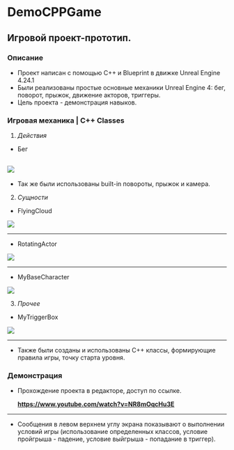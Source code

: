 # DemoCPPGame
## Игровой проект-прототип.
### Описание
* Проект написан с помощью C++ и Blueprint в движке Unreal Engine 4.24.1
* Были реализованы простые основные механики Unreal Engine 4: бег, поворот, прыжок, движение акторов, триггеры.
* Цель проекта - демонстрация навыков.

### Игровая механика | С++ Classes
 
1. *Действия*
  * Бег
  
<a href="https://radikalno.ru" target="_blank"><img src="https://cdn1.radikalno.ru/uploads/2020/2/16/5c79c46c5cd9a637c87cecc86556e34a-full.png" border="0"/></a>
---

  * Так же были использованы built-in повороты, прыжок и камера. 

2. *Сущности*
  * FlyingCloud
 
<a href="https://radikalno.ru" target="_blank"><img src="https://cdn1.radikalno.ru/uploads/2020/2/16/360baddce81fd7bea9d9c9a0be9dceb2-full.png" border="0"/></a>

---

 * RotatingActor 
 
 <a href="https://radikalno.ru" target="_blank"><img src="https://cdn1.radikalno.ru/uploads/2020/2/16/318b34e31214a83f813cb4b2119eabdb-full.png" border="0"/></a>

---

 * MyBaseCharacter
 
 <a href="https://radikalno.ru" target="_blank"><img src="https://cdn1.radikalno.ru/uploads/2020/2/16/563d6d639b629996262a4235e873152f-full.png" border="0"/></a>
 
 3. *Прочее*
 
 * MyTriggerBox
 
 <a href="https://radikalno.ru" target="_blank"><img src="https://cdn1.radikalno.ru/uploads/2020/2/16/6a89ea3a20adcedbda1ad85cf1f4d0c0-full.png" border="0"/></a>
 
 ---
 
 * Также были созданы и использованы С++ классы, формирующие правила игры, точку старта уровня.
 
### Демонстрация
* Прохождение проекта в редакторе, доступ по ссылке.

  **https://www.youtube.com/watch?v=NR8mOqcHu3E**

---

* Сообщения в левом верхнем углу экрана показывают о выполнении условий игры (использование определенных классов, условие пройгрыша - падение, условие выйгрыша - попадание в триггер).
